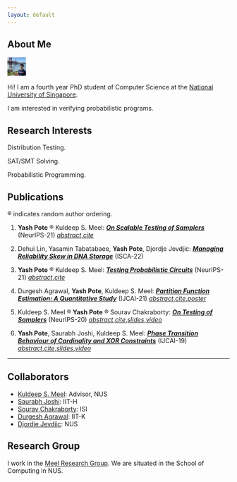 ```yaml
---
layout: default
---
```


## About Me

<img class="profile-picture" src="yash.jpg" height="42" width="42">

Hi! I am a fourth year PhD student of Computer Science at the [National University of Singapore](https://www.comp.nus.edu.sg).

I am interested in verifying probabilistic programs.

## Research Interests

Distribution Testing.

SAT/SMT Solving.

Probabilistic Programming.

## Publications

&reg; indicates random author ordering.
1. **Yash Pote** &reg; Kuldeep S. Meel: *[**On Scalable Testing of Samplers**](https://openreview.net/pdf?id=qHs3qeaQjgl)* (NeurIPS-21) *[abstract](https://meelgroup.github.io/publication/neurips21_teq/)*,*[cite](https://meelgroup.github.io/publication/neurips21_teq/)*

2. Dehui Lin, Yasamin Tabatabaee, **Yash Pote**, Djordje Jevdjic: *[**Managing Reliability Skew in DNA Storage**](https://arxiv.org/abs/2204.12261)* (ISCA-22)

3. **Yash Pote** &reg; Kuldeep S. Meel: *[**Testing Probabilistic Circuits**](https://www.comp.nus.edu.sg/~meel/Papers/neurips21-pm.pdf)* (NeurIPS-21) *[abstract](https://meelgroup.github.io/publication/neurips21_teq/)*,*[cite](https://meelgroup.github.io/publication/neurips21_teq/)*

4. Durgesh Agrawal, **Yash Pote**, Kuldeep S. Meel: *[**Partition Function Estimation: A Quantitative Study**](https://arxiv.org/abs/2105.11132)* (IJCAI-21) *[abstract](https://meelgroup.github.io/publication/ijcai21_partition/)*,*[cite](https://meelgroup.github.io/publication/ijcai21_partition/)*,*[poster](https://github.com/yashpote/yashpote.github.io/blob/master/files/posters/ijcai21.pdf)*

5. Kuldeep S. Meel &reg; **Yash Pote** &reg; Sourav Chakraborty: *[**On Testing of Samplers**](https://arxiv.org/abs/2010.12918)* (NeurIPS-20) *[abstract](https://meelgroup.github.io/publication/neurips20_testing/)*,*[cite](https://meelgroup.github.io/publication/neurips20_testing/)*,*[slides](https://meelgroup.github.io/files/slides/Neurips20-MPC.pdf)*,*[video](https://slideslive.com/38936618/on-testing-of-samplers?ref=account-81660-history)*

6. **Yash Pote**, Saurabh Joshi, Kuldeep S. Meel: *[**Phase Transition Behaviour of Cardinality and XOR Constraints**](https://arxiv.org/abs/1910.09755)* (IJCAI-19) *[abstract](https://meelgroup.github.io/publication/ijcai19_cardxor/)*,*[cite](https://meelgroup.github.io/publication/ijcai19_cardxor/)*,*[slides](https://meelgroup.github.io/files/slides/ijcai19pjm.pdf)*,*[video](https://www.youtube.com/watch?v=uUZapkZOLYE)*

---

## Collaborators

* [Kuldeep S. Meel](https://www.comp.nus.edu.sg/~meel/): Advisor, NUS 
* [Saurabh Joshi](https://sbjoshi.github.io/): IIT-H
* [Sourav Chakraborty](https://https://www.isical.ac.in/~sourav/): ISI
* [Durgesh Agrawal](https://durgeshra.github.io/): IIT-K
* [Djordje Jevdjic](https://www.comp.nus.edu.sg/~jevdjic/): NUS

## Research Group

I work in the [Meel Research Group](https://meelgroup.github.io/). We are situated in the School of Computing in NUS. 
